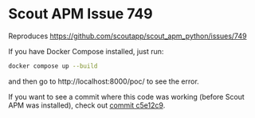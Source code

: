 # Scout APM Issue 749

Reproduces https://github.com/scoutapp/scout_apm_python/issues/749

If you have Docker Compose installed, just run:

```bash
docker compose up --build
```

and then go to http://localhost:8000/poc/ to see the error.

If you want to see a commit where this code was working (before Scout APM was installed), check out
[commit c5e12c9](https://github.com/pcrock-thmdo/scout-issue-749-poc/commit/c5e12c9dfbe059d4642c6a89a5d5c0363e0ac777).
